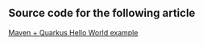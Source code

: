 ## Source code for the following article

[Maven + Quarkus Hello World example](https://mkyong.com/quarkus/maven-quarkus-hello-world-example/)